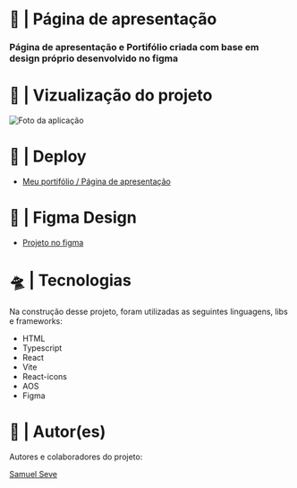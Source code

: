 <h1>🚀 | Página de apresentação</h1>
<h3>
  Página de apresentação e Portifólio criada com base em design próprio desenvolvido no
  figma
</h3>

<h1>🔎 | Vizualização do projeto</h1>
<img src="https://i.imgur.com/xBUwzHA.png" alt="Foto da aplicação" />

<h1>👾 | Deploy</h1>
<ul>
  <li>
    <a href="https://nihilboy.netlify.app/"
      >Meu portifólio / Página de apresentação</a
    >
  </li>
</ul>

<h1>💅 | Figma Design</h1>
<ul>
  <li>
    <a
      href="https://www.figma.com/file/8U3lFtiEDeqxQ0aTzlwwLA/Meu-portif%C3%B3lio"
      >Projeto no figma</a
    >
  </li>
</ul>

<h1>🛸 | Tecnologias</h1>
<p>
  Na construção desse projeto, foram utilizadas as seguintes linguagens, libs e
  frameworks:
</p>
<ul>
  <li>HTML</li>
  <li>Typescript</li>
  <li>React</li>
  <li>Vite</li>
  <li>React-icons</li>
  <li>AOS</li>
  <li>Figma</li>
</ul>

<h1>👥 | Autor(es)</h1>
<p>Autores e colaboradores do projeto:</p>
<a href="https://github.com/nihilboy1">Samuel Seve</a>
